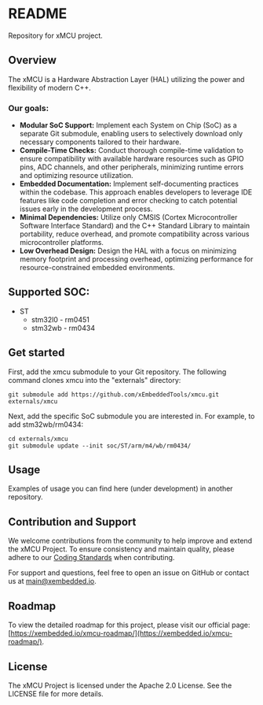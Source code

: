# README #

Repository for xMCU project.

## Overview

The xMCU is a Hardware Abstraction Layer (HAL) utilizing the power and flexibility of modern C++.

### Our goals:

 - __Modular SoC Support:__ Implement each System on Chip (SoC) as a separate Git submodule, enabling users to selectively download only necessary components tailored to their hardware.
 - __Compile-Time Checks:__ Conduct thorough compile-time validation to ensure compatibility with available hardware resources such as GPIO pins, ADC channels, and other peripherals, minimizing runtime errors and optimizing resource utilization.
 - __Embedded Documentation:__ Implement self-documenting practices within the codebase. This approach enables developers to leverage IDE features like code completion and error checking to catch potential issues early in the development process.
 - __Minimal Dependencies:__ Utilize only CMSIS (Cortex Microcontroller Software Interface Standard) and the C++ Standard Library to maintain portability, reduce overhead, and promote compatibility across various microcontroller platforms.
 - __Low Overhead Design:__ Design the HAL with a focus on minimizing memory footprint and processing overhead, optimizing performance for resource-constrained embedded environments.

## Supported SOC:

- ST
  - stm32l0 - rm0451
  - stm32wb - rm0434

## Get started

First, add the xmcu submodule to your Git repository. The following command clones xmcu into the "externals" directory:
```
git submodule add https://github.com/xEmbeddedTools/xmcu.git externals/xmcu
```

Next, add the specific SoC submodule you are interested in. For example, to add stm32wb/rm0434:
```
cd externals/xmcu
git submodule update --init soc/ST/arm/m4/wb/rm0434/
```

## Usage

Examples of usage you can find here (under development) in another repository.

## Contribution and Support

We welcome contributions from the community to help improve and extend the xMCU Project. To ensure consistency and maintain quality, please adhere to our [Coding Standards](https://github.com/xEmbeddedTools/xmcu/blob/main/conding_standard.md) when contributing.

For support and questions, feel free to open an issue on GitHub or contact us at main@xembedded.io.

## Roadmap

To view the detailed roadmap for this project, please visit our official page: [https://xembedded.io/xmcu-roadmap/](https://xembedded.io/xmcu-roadmap/). 

## License

The xMCU Project is licensed under the Apache 2.0 License. See the LICENSE file for more details.
